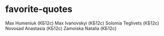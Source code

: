 # favorite-quotes
Max Humeniuk (КБ12с)
Max Ivanovskyi (КБ12с)
Solomia Teglivets (КБ12с)
Novosad Anastasia (КБ12с)
Zamoiska Natalia (КБ12с)